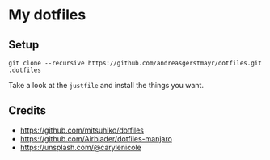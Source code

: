 # My dotfiles

## Setup
```
git clone --recursive https://github.com/andreasgerstmayr/dotfiles.git .dotfiles
```

Take a look at the `justfile` and install the things you want.

## Credits
* https://github.com/mitsuhiko/dotfiles
* https://github.com/Airblader/dotfiles-manjaro
* https://unsplash.com/@carylenicole
